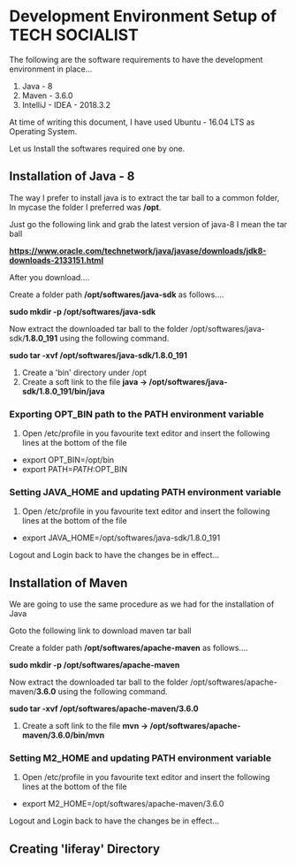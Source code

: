 # Development Environment Setup of TECH SOCIALIST

The following are the software requirements to have the development environment in place...

1. Java - 8
2. Maven - 3.6.0
3. IntelliJ - IDEA - 2018.3.2

At time of writing this document, I have used Ubuntu - 16.04 LTS as Operating System.

Let us Install the softwares required one by one.

## Installation of Java - 8

The way I prefer to install java is to extract the tar ball to a common folder, In mycase the folder I preferred was **/opt**.

Just go the following link and grab the latest version of java-8 I mean the tar ball 

**https://www.oracle.com/technetwork/java/javase/downloads/jdk8-downloads-2133151.html**

After you download....

Create a folder path **/opt/softwares/java-sdk** as follows....

**sudo mkdir -p /opt/softwares/java-sdk**

Now extract the downloaded tar ball to the folder /opt/softwares/java-sdk/**1.8.0_191** using the following command.

**sudo tar -xvf <tar-file> /opt/softwares/java-sdk/1.8.0_191**

1. Create a 'bin' directory under /opt
2. Create a soft link to the file **java -> /opt/softwares/java-sdk/1.8.0_191/bin/java**

### Exporting OPT_BIN path to the PATH environment variable
1. Open /etc/profile in you favourite text editor and insert the following lines at the bottom of the file
  - export OPT_BIN=/opt/bin
  - export PATH=$PATH:$OPT_BIN

### Setting JAVA_HOME and updating PATH environment variable
1. Open /etc/profile in you favourite text editor and insert the following lines at the bottom of the file
  - export JAVA_HOME=/opt/softwares/java-sdk/1.8.0_191

Logout and Login back to have the changes be in effect...

## Installation of Maven

We are going to use the same procedure as we had for the installation of Java

Goto the following link to download maven tar ball

Create a folder path **/opt/softwares/apache-maven** as follows....

**sudo mkdir -p /opt/softwares/apache-maven**

Now extract the downloaded tar ball to the folder /opt/softwares/apache-maven/**3.6.0** using the following command.

**sudo tar -xvf <tar-file> /opt/softwares/apache-maven/3.6.0**
  
1. Create a soft link to the file **mvn -> /opt/softwares/apache-maven/3.6.0/bin/mvn**

### Setting M2_HOME and updating PATH environment variable
1. Open /etc/profile in you favourite text editor and insert the following lines at the bottom of the file
  - export M2_HOME=/opt/softwares/apache-maven/3.6.0
  
Logout and Login back to have the changes be in effect...

## Creating 'liferay' Directory

